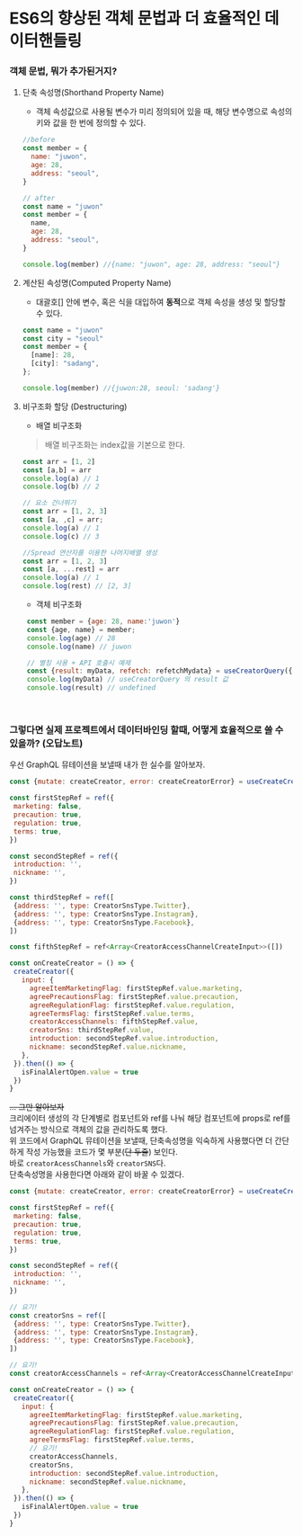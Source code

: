 # ES6의 향상된 객체 문법과 더 효율적인 데이터핸들링

### 객체 문법, 뭐가 추가된거지?

1. 단축 속성명(Shorthand Property Name)

   - 객체 속성값으로 사용될 변수가 미리 정의되어 있을 때, 해당 변수명으로 속성의 키와 값을 한 번에 정의할 수 있다.

   ```javascript
   //before
   const member = {
     name: "juwon",
     age: 28,
     address: "seoul",
   }

   // after
   const name = "juwon"
   const member = {
     name,
     age: 28,
     address: "seoul",
   }

   console.log(member) //{name: "juwon", age: 28, address: "seoul"}
   ```

2. 계산된 속성명(Computed Property Name)

   - 대괄호[] 안에 변수, 혹은 식을 대입하여 **동적**으로 객체 속성을 생성 및 할당할 수 있다.

   ```javascript
   const name = "juwon"
   const city = "seoul"
   const member = {
     [name]: 28,
     [city]: "sadang",
   };

   console.log(member) //{juwon:28, seoul: 'sadang'}
   ```

3. 비구조화 할당 (Destructuring)
   - 배열 비구조화
   > 배열 비구조화는 index값을 기본으로 한다.
    ```javascript
    const arr = [1, 2]
    const [a,b] = arr
    console.log(a) // 1
    console.log(b) // 2

    // 요소 건너뛰기
    const arr = [1, 2, 3]
    const [a, ,c] = arr;
    console.log(a) // 1
    console.log(c) // 3

    //Spread 연산자를 이용한 나머지배열 생성
    const arr = [1, 2, 3]
    const [a, ...rest] = arr
    console.log(a) // 1
    console.log(rest) // [2, 3]
    ```
   - 객체 비구조화
   ```javascript
    const member = {age: 28, name:'juwon'}
    const {age, name} = member;
    console.log(age) // 28
    console.log(name) // juwon

    // 별칭 사용 + API 호출시 예제
    const {result: myData, refetch: refetchMydata} = useCreatorQuery({fetchPolicy: 'network-only'})
    console.log(myData) // useCreatorQuery 의 result 값
    console.log(result) // undefined
    ```

<br/>

### 그렇다면 실제 프로젝트에서 데이터바인딩 할때, 어떻게 효율적으로 쓸 수 있을까? (오답노트)
 우선 GraphQL 뮤테이션을 보낼때 내가 한 실수를 알아보자.
 ```javascript
 const {mutate: createCreator, error: createCreatorError} = useCreateCreatorMutation({})

 const firstStepRef = ref({
  marketing: false,
  precaution: true,
  regulation: true,
  terms: true,
})

const secondStepRef = ref({
  introduction: '',
  nickname: '',
})

const thirdStepRef = ref([
  {address: '', type: CreatorSnsType.Twitter},
  {address: '', type: CreatorSnsType.Instagram},
  {address: '', type: CreatorSnsType.Facebook},
])

const fifthStepRef = ref<Array<CreatorAccessChannelCreateInput>>([])

const onCreateCreator = () => {
  createCreator({
    input: {
      agreeItemMarketingFlag: firstStepRef.value.marketing,
      agreePrecautionsFlag: firstStepRef.value.precaution,
      agreeRegulationFlag: firstStepRef.value.regulation,
      agreeTermsFlag: firstStepRef.value.terms,
      creatorAccessChannels: fifthStepRef.value,
      creatorSns: thirdStepRef.value,
      introduction: secondStepRef.value.introduction,
      nickname: secondStepRef.value.nickname,
    },
  }).then(() => {
    isFinalAlertOpen.value = true
  })
}
 ```
 ~~... 그만 알아보자~~  
 크리에이터 생성의 각 단계별로 컴포넌트와 ref를 나눠 해당 컴포넌트에 props로 ref를 넘겨주는 방식으로 객체의 값을 관리하도록 했다.  
 위 코드에서 GraphQL 뮤테이션을 보낼때, 단축속성명을 익숙하게 사용했다면 더 간단하게 작성 가능했을 코드가 몇 부분(~~단 두줄~~) 보인다.  
 바로 `creatorAcessChannels`와 `creatorSNS`다.  
 단축속성명을 사용한다면 아래와 같이 바꿀 수 있겠다.  
 ```javascript
 const {mutate: createCreator, error: createCreatorError} = useCreateCreatorMutation({})

 const firstStepRef = ref({
  marketing: false,
  precaution: true,
  regulation: true,
  terms: true,
})

const secondStepRef = ref({
  introduction: '',
  nickname: '',
})

// 요기!
const creatorSns = ref([
  {address: '', type: CreatorSnsType.Twitter},
  {address: '', type: CreatorSnsType.Instagram},
  {address: '', type: CreatorSnsType.Facebook},
])

// 요기!
const creatorAccessChannels = ref<Array<CreatorAccessChannelCreateInput>>([])

const onCreateCreator = () => {
  createCreator({
    input: {
      agreeItemMarketingFlag: firstStepRef.value.marketing,
      agreePrecautionsFlag: firstStepRef.value.precaution,
      agreeRegulationFlag: firstStepRef.value.regulation,
      agreeTermsFlag: firstStepRef.value.terms,
      // 요기!
      creatorAccessChannels,
      creatorSns,
      introduction: secondStepRef.value.introduction,
      nickname: secondStepRef.value.nickname,
    },
  }).then(() => {
    isFinalAlertOpen.value = true
  })
}
 ```
 